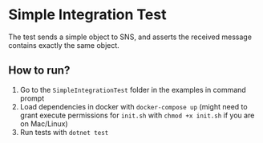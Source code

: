 # Simple Integration Test
The test sends a simple object to SNS, and asserts the received message contains exactly the same object.

## How to run?

1. Go to the `SimpleIntegrationTest` folder in the examples in command prompt
2. Load dependencies in docker with `docker-compose up` (might need to grant execute permissions for `init.sh` with `chmod +x init.sh` if you are on Mac/Linux)
3. Run tests with `dotnet test`